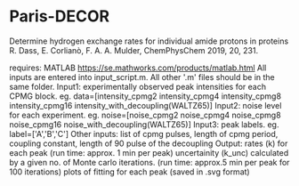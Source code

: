 # Paris-DECOR
Determine hydrogen exchange rates for individual amide protons in proteins
R. Dass, E. Corlianò, F. A. A. Mulder, ChemPhysChem 2019, 20, 231.

requires: MATLAB https://se.mathworks.com/products/matlab.html
All inputs are entered into input_script.m. All other '.m' files should be in the same folder. 
Input1: experimentally observed peak intensities for each CPMG block. 
eg. data=[intensity_cpmg2 intensity_cpmg4 intensity_cpmg8 intensity_cpmg16 intensity_with_decoupling(WALTZ65)] 
Input2: noise level for each experiment. 
eg. noise=[noise_cpmg2 noise_cpmg4 noise_cpmg8 noise_cpmg16 noise_with_decoupling(WALTZ65)] 
Input3: peak labels. 
eg. label=['A','B','C']
Other inputs: list of cpmg pulses,  length of cpmg period, coupling constant, length of 90 pulse of the decoupling
Output:
rates (k) for each peak (run time: approx. 1 min per peak) 
uncertainity (k_unc) calculated by a given no. of Monte carlo iterations. (run time: approx.5 min per peak for 100 iterations) 
plots of fitting for each peak (saved in .svg format)

